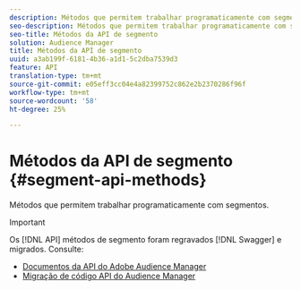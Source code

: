 ```yaml
---
description: Métodos que permitem trabalhar programaticamente com segmentos.
seo-description: Métodos que permitem trabalhar programaticamente com segmentos.
seo-title: Métodos da API de segmento
solution: Audience Manager
title: Métodos da API de segmento
uuid: a3ab199f-6181-4b36-a1d1-5c2dba7539d3
feature: API
translation-type: tm+mt
source-git-commit: e05eff3cc04e4a82399752c862e2b2370286f96f
workflow-type: tm+mt
source-wordcount: '58'
ht-degree: 25%

---
```



# Métodos da API de segmento {#segment-api-methods}

Métodos que permitem trabalhar programaticamente com segmentos.

>[!IMPORTANT]
>
>Os [!DNL API] métodos de segmento foram regravados [!DNL Swagger] e migrados. Consulte:
>
>* [Documentos da API do Adobe Audience Manager](https://bank.demdex.com/portal/swagger/index.html)
>* [Migração de código API do Audience Manager](../../api/api-swagger-migration.md)